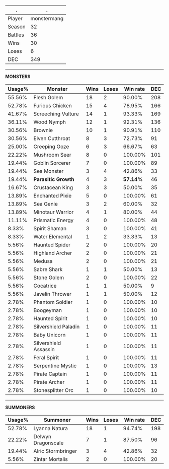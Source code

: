 .|.
|-|-
Player|monstermang
Season|32
Battles|36
Wins|30
Loses|6
DEC|349

---
**MONSTERS**

Usage%|Monster|Wins|Loses|Win rate|DEC|
-|-|-|-|-|-|
55.56%|Flesh Golem|18|2|90.00%|208|
52.78%|Furious Chicken|15|4|78.95%|166|
41.67%|Screeching Vulture|14|1|93.33%|169|
36.11%|Wood Nymph|12|1|92.31%|136|
30.56%|Brownie|10|1|90.91%|110|
30.56%|Elven Cutthroat|8|3|72.73%|91|
25.00%|Creeping Ooze|6|3|66.67%|63|
22.22%|Mushroom Seer|8|0|100.00%|101|
19.44%|Goblin Sorcerer|7|0|100.00%|89|
19.44%|Sea Monster|3|4|42.86%|33|
19.44%|**Parasitic Growth**|4|3|**57.14%**|46|
16.67%|Crustacean King|3|3|50.00%|35|
13.89%|Enchanted Pixie|5|0|100.00%|61|
13.89%|Sea Genie|3|2|60.00%|32|
13.89%|Minotaur Warrior|4|1|80.00%|44|
11.11%|Prismatic Energy|4|0|100.00%|48|
8.33%|Spirit Shaman|3|0|100.00%|41|
8.33%|Water Elemental|1|2|33.33%|13|
5.56%|Haunted Spider|2|0|100.00%|20|
5.56%|Highland Archer|2|0|100.00%|21|
5.56%|Medusa|2|0|100.00%|21|
5.56%|Sabre Shark|1|1|50.00%|13|
5.56%|Stone Golem|2|0|100.00%|22|
5.56%|Cocatrice|1|1|50.00%|9|
5.56%|Javelin Thrower|1|1|50.00%|12|
2.78%|Phantom Soldier|1|0|100.00%|10|
2.78%|Boogeyman|1|0|100.00%|10|
2.78%|Haunted Spirit|1|0|100.00%|10|
2.78%|Silvershield Paladin|1|0|100.00%|11|
2.78%|Baby Unicorn|1|0|100.00%|11|
2.78%|Silvershield Assassin|1|0|100.00%|11|
2.78%|Feral Spirit|1|0|100.00%|11|
2.78%|Serpentine Mystic|1|0|100.00%|13|
2.78%|Pirate Captain|1|0|100.00%|11|
2.78%|Pirate Archer|1|0|100.00%|11|
2.78%|Stonesplitter Orc|1|0|100.00%|10|

---
**SUMMONERS**

Usage%|Summoner|Wins|Loses|Win rate|DEC|
-|-|-|-|-|-|
52.78%|Lyanna Natura|18|1|94.74%|198|
22.22%|Delwyn Dragonscale|7|1|87.50%|96|
19.44%|Alric Stormbringer|3|4|42.86%|32|
5.56%|Zintar Mortalis|2|0|100.00%|20|
